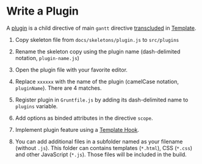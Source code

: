# Write a Plugin

A [plugin](plugins.md) is a child directive of main `gantt` directive
[transcluded](https://docs.angularjs.org/api/ng/directive/ngTransclude) in [Template](customize.md#default-template).

1. Copy skeleton file from `docs/skeletons/plugin.js` to `src/plugins`

2. Rename the skeleton copy using the plugin name (dash-delimited notation, `plugin-name.js`)

3. Open the plugin file with your favorite editor.

3. Replace `xxxxxx` with the name of the plugin (camelCase notation, `pluginName`). There are 4 matches.

4. Register plugin in `Gruntfile.js` by adding its dash-delimited name to `plugins` variable.

5. Add options as binded attributes in the directive `scope`.

6. Implement plugin feature using a [Template Hook](customize.md#template-hooks).

7. You can add additional files in a subfolder named as your filename (without `.js`). 
This folder can contains templates (`*.html`), CSS (`*.css`) and other JavaScript (`*.js`). Those files will be included in the build.
